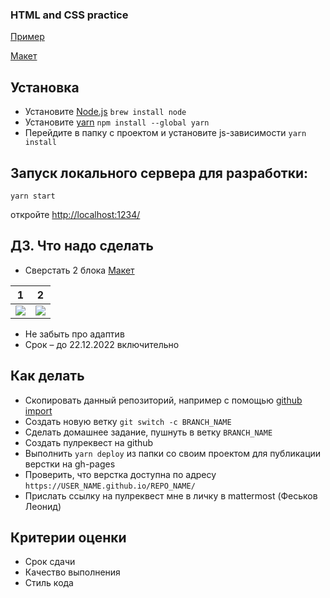 ### HTML and CSS practice
[Пример](https://leonidfeskov.github.io/html-and-css-practice/)

[Макет](https://www.figma.com/file/15m1YmCgsCF85PObn0lQaQ/%D0%A1%D0%BA%D0%B2%D0%BE%D0%B7%D0%BD%D0%B0%D1%8F-%D0%B4%D0%BE%D0%BC%D0%B0%D1%88%D0%BA%D0%B0?node-id=91%3A999)

## Установка
* Установите [Node.js](https://nodejs.org/en/download/)
`brew install node`
* Установите [yarn](https://yarnpkg.com/lang/en/docs/install/) 
`npm install --global yarn`
* Перейдите в папку с проектом и установите js-зависимости
`yarn install`

## Запуск локального сервера для разработки:
`yarn start`

откройте [http://localhost:1234/](http://localhost:1234/)

## ДЗ. Что надо сделать
* Сверстать 2 блока [Макет](https://www.figma.com/file/15m1YmCgsCF85PObn0lQaQ/%D0%A1%D0%BA%D0%B2%D0%BE%D0%B7%D0%BD%D0%B0%D1%8F-%D0%B4%D0%BE%D0%BC%D0%B0%D1%88%D0%BA%D0%B0?node-id=91%3A999)

1 | 2 |
--- | ---
![](images/homework-2.png)|![](images/homework-3.png)

* Не забыть про адаптив
* Срок – до 22.12.2022 включительно

## Как делать
* Скопировать данный репозиторий, например с помощью [github import](https://github.com/new/import)
* Создать новую ветку `git switch -c BRANCH_NAME`
* Сделать домашнее задание, пушнуть в ветку `BRANCH_NAME`
* Создать пулреквест на github
* Выполнить `yarn deploy` из папки со своим проектом для публикации верстки на gh-pages
* Проверить, что верстка доступна по адресу `https://USER_NAME.github.io/REPO_NAME/`
* Прислать ссылку на пулреквест мне в личку в mattermost (Феськов Леонид)

## Критерии оценки
* Срок сдачи
* Качество выполнения
* Стиль кода
